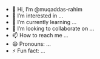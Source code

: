 - 👋 Hi, I’m @muqaddas-rahim
- 👀 I’m interested in ...
- 🌱 I’m currently learning ...
- 💞️ I’m looking to collaborate on ...
- 📫 How to reach me ...
- 😄 Pronouns: ...
- ⚡ Fun fact: ...

<!---
muqaddas-rahim/muqaddas-rahim is a ✨ special ✨ repository because its `README.md` (this file) appears on your GitHub profile.
You can click the Preview link to take a look at your changes.
--->
